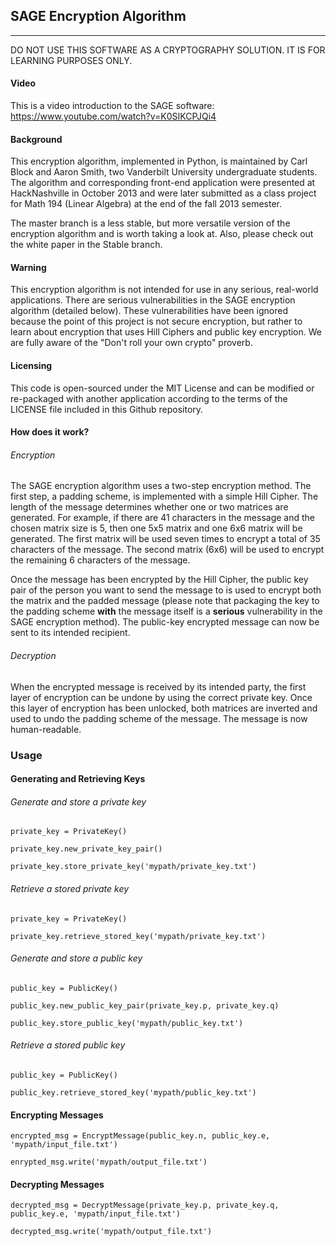 ## SAGE Encryption Algorithm
---

DO NOT USE THIS SOFTWARE AS A CRYPTOGRAPHY SOLUTION. IT IS FOR LEARNING PURPOSES ONLY.

#### Video

This is a video introduction to the SAGE software: https://www.youtube.com/watch?v=K0SIKCPJQi4

#### Background

This encryption algorithm, implemented in Python, is maintained by Carl Block and Aaron Smith, two Vanderbilt University undergraduate students. The algorithm and corresponding front-end application were presented at HackNashville in October 2013 and were later submitted as a class project for Math 194 (Linear Algebra) at the end of the fall 2013 semester.

The master branch is a less stable, but more versatile version of the encryption algorithm and is worth taking a look at. Also, please check out the white paper in the Stable branch.

#### Warning

This encryption algorithm is not intended for use in any serious, real-world applications. There are serious vulnerabilities in the SAGE encryption algorithm (detailed below). These vulnerabilities have been ignored because the point of this project is not secure encryption, but rather to learn about encryption that uses Hill Ciphers and public key encryption. We are fully aware of the "Don't roll your own crypto" proverb.

#### Licensing

This code is open-sourced under the MIT License and can be modified or re-packaged with another application according to the terms of the LICENSE file included in this Github repository.

#### How does it work?

###### Encryption

The SAGE encryption algorithm uses a two-step encryption method. The first step, a padding scheme, is implemented with a simple Hill Cipher. The length of the message determines whether one or two matrices are generated. For example, if there are 41 characters in the message and the chosen matrix size is 5, then one 5x5 matrix and one 6x6 matrix will be generated. The first matrix will be used seven times to encrypt a total of 35 characters of the message. The second matrix (6x6) will be used to encrypt the remaining 6 characters of the message.

Once the message has been encrypted by the Hill Cipher, the public key pair of the person you want to send the message to is used to encrypt both the matrix and the padded message (please note that packaging the key to the padding scheme __with__ the message itself is a __serious__ vulnerability in the SAGE encryption method). The public-key encrypted message can now be sent to its intended recipient.

###### Decryption

When the encrypted message is received by its intended party, the first layer of encryption can be undone by using the correct private key. Once this layer of encryption has been unlocked, both matrices are inverted and used to undo the padding scheme of the message. The message is now human-readable.

### Usage

#### Generating and Retrieving Keys

###### Generate and store a private key

`private_key = PrivateKey()`

`private_key.new_private_key_pair()`

`private_key.store_private_key('mypath/private_key.txt')`


###### Retrieve a stored private key

`private_key = PrivateKey()`

`private_key.retrieve_stored_key('mypath/private_key.txt')`


###### Generate and store a public key

`public_key = PublicKey()`

`public_key.new_public_key_pair(private_key.p, private_key.q)`

`public_key.store_public_key('mypath/public_key.txt')`


###### Retrieve a stored public key

`public_key = PublicKey()`

`public_key.retrieve_stored_key('mypath/public_key.txt')`


#### Encrypting Messages

`encrypted_msg = EncryptMessage(public_key.n, public_key.e, 'mypath/input_file.txt')`

`enrypted_msg.write('mypath/output_file.txt')`


#### Decrypting Messages

`decrypted_msg = DecryptMessage(private_key.p, private_key.q, public_key.e, 'mypath/input_file.txt')`

`decrypted_msg.write('mypath/output_file.txt')`
